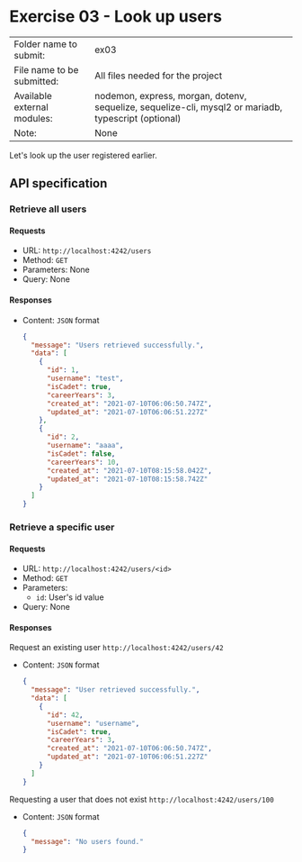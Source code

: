 # Exercise 03 - Look up users

|                         |                                                                                                        |
| :---------------------- | ------------------------------------------------------------------------------------------------------ |
| Folder name to submit: | ex03 |
| File name to be submitted: | All files needed for the project |
| Available external modules: | nodemon, express, morgan, dotenv, sequelize, sequelize-cli, mysql2 or mariadb, typescript (optional) |
| Note: | None |

Let's look up the user registered earlier.

## API specification

### Retrieve all users

#### Requests

- URL: `http://localhost:4242/users`
- Method: `GET`
- Parameters: None
- Query: None

#### Responses

- Content: `JSON` format

  ```json
  {
    "message": "Users retrieved successfully.",
    "data": [
      {
        "id": 1,
        "username": "test",
        "isCadet": true,
        "careerYears": 3,
        "created_at": "2021-07-10T06:06:50.747Z",
        "updated_at": "2021-07-10T06:06:51.227Z"
      },
      {
        "id": 2,
        "username": "aaaa",
        "isCadet": false,
        "careerYears": 10,
        "created_at": "2021-07-10T08:15:58.042Z",
        "updated_at": "2021-07-10T08:15:58.742Z"
      }
    ]
  }
  ```

### Retrieve a specific user

#### Requests

- URL: `http://localhost:4242/users/<id>`
- Method: `GET`
- Parameters:
  - `id`: User's id value
- Query: None

#### Responses

Request an existing user `http://localhost:4242/users/42`

- Content: `JSON` format

  ```json
  {
    "message": "User retrieved successfully.",
    "data": [
      {
        "id": 42,
        "username": "username",
        "isCadet": true,
        "careerYears": 3,
        "created_at": "2021-07-10T06:06:50.747Z",
        "updated_at": "2021-07-10T06:06:51.227Z"
      }
    ]
  }
  ```

Requesting a user that does not exist `http://localhost:4242/users/100`

- Content: `JSON` format

  ```json
  {
    "message": "No users found."
  }
  ```